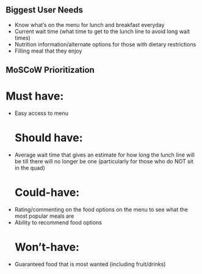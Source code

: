 ## Biggest User Needs
- Know what’s on the menu for lunch and breakfast everyday
- Current wait time (what time to get to the lunch line to avoid long wait times)
- Nutrition information/alternate options for those with dietary restrictions
- Filling meal that they enjoy

## MoSCoW Prioritization
  # Must have: 
 - Easy access to menu
	# Should have: 
 - Average wait time that gives an estimate for how long the lunch line will be till there will no longer be one (particularly for those who do NOT sit in the quad) 
	# Could-have:
 - Rating/commenting on the food options on the menu to see what the most popular meals are
 - Ability to recommend food options
	# Won’t-have:
 - Guaranteed food that is most wanted (including fruit/drinks)
